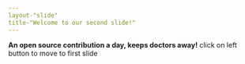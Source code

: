 ```yaml
---
layout-"slide"
title-"Welcome to our second slide!"
---
```

****An open source contribution a day, keeps doctors away!****
click on left button to move to first slide
